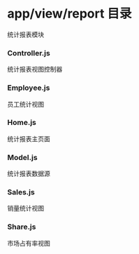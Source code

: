 # app/view/report 目录
统计报表模块
### Controller.js
统计报表视图控制器
### Employee.js
员工统计视图
### Home.js
统计报表主页面
### Model.js
统计报表数据源
### Sales.js
销量统计视图
### Share.js
市场占有率视图
